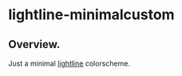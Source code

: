 # lightline-minimalcustom
## Overview.
Just a minimal [lightline](https://github.com/itchyny/lightline.vim) colorscheme.
